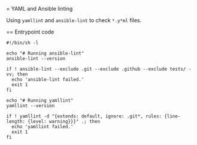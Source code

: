 = YAML and Ansible linting

Using `yamllint` and `ansible-lint` to check `*.y*ml` files.

== Entrypoint code

```console
#!/bin/sh -l

echo "# Running ansible-lint"
ansible-lint --version

if ! ansible-lint --exclude .git --exclude .github --exclude tests/ -vv; then
  echo 'ansible-lint failed.'
  exit 1
fi

echo "# Running yamllint"
yamllint --version

if ! yamllint -d "{extends: default, ignore: .git*, rules: {line-length: {level: warning}}}" .; then
  echo 'yamllint failed.'
  exit 1
fi
```
